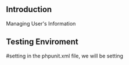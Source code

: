 ## Introduction
Managing User's Information

## Testing Enviroment
#setting
in the phpunit.xml file, we will be setting
